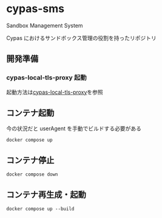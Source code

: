 # cypas-sms

Sandbox Management System

Cypas におけるサンドボックス管理の役割を持ったリポジトリ

## 開発準備

### cypas-local-tls-proxy 起動

起動方法は[cypas-local-tls-proxy](https://github.com/shin-lab-sec/cypas-local-tls-proxy)を参照

## コンテナ起動

今の状況だと userAgent を手動でビルドする必要がある

```
docker compose up
```

## コンテナ停止

```
docker compose down
```

## コンテナ再生成・起動

```
docker compose up --build
```
